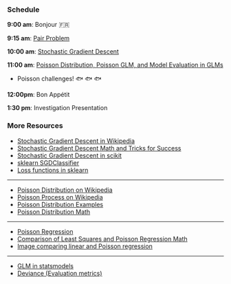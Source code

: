 ### Schedule

**9:00 am**: Bonjour :fr:

**9:15 am**: [Pair Problem](pair.md)

**10:00 am**: [Stochastic Gradient Descent](Stochastic_Gradient_Descent.pdf)

**11:00 am**: [Poisson Distribution, Poisson GLM, and Model Evaluation in GLMs](Poisson_GLM_Deviance.pdf)

 * Poisson challenges! :fish: :fish: :fish:

**12:00pm**: Bon Appétit

**1:30 pm**: Investigation Presentation


### More Resources

 * [Stochastic Gradient Descent in Wikipedia](http://en.wikipedia.org/wiki/Stochastic_gradient_descent)
 * [Stochastic Gradient Descent Math and Tricks for Success](http://research.microsoft.com/pubs/192769/tricks-2012.pdf)
 * [Stochastic Gradient Descent in scikit](http://scikit-learn.org/stable/modules/sgd.html)
 * [sklearn SGDClassifier](http://scikit-learn.org/stable/modules/generated/sklearn.linear_model.SGDClassifier.html)
 * [Loss functions in sklearn](http://scikit-learn.org/stable/auto_examples/linear_model/plot_sgd_loss_functions.html)

---

 * [Poisson Distribution on Wikipedia](http://en.wikipedia.org/wiki/Poisson_distribution)
 * [Poisson Process on Wikipedia](https://en.wikipedia.org/wiki/Poisson_process)
 * [Poisson Distribution Examples](http://www.intmath.com/counting-probability/13-poisson-probability-distribution.php)
 * [Poisson Distribution Math](http://mathworld.wolfram.com/PoissonDistribution.html)

---

 * [Poisson Regression](http://courses.education.illinois.edu/EdPsy589/lectures/4glm3-ha-online.pdf)
 * [Comparison of Least Squares and Poisson Regression Math](https://www.icpsr.umich.edu/CrimeStat/files/CrimeStatAppendix.C.pdf)
 * [Image comparing linear and Poisson regression](http://i.imgur.com/7lB2J4O.png)

---

 * [GLM in statsmodels](http://statsmodels.sourceforge.net/devel/glm.html)
 * [Deviance (Evaluation metrics)](http://en.wikipedia.org/wiki/Deviance_%28statistics%29)
